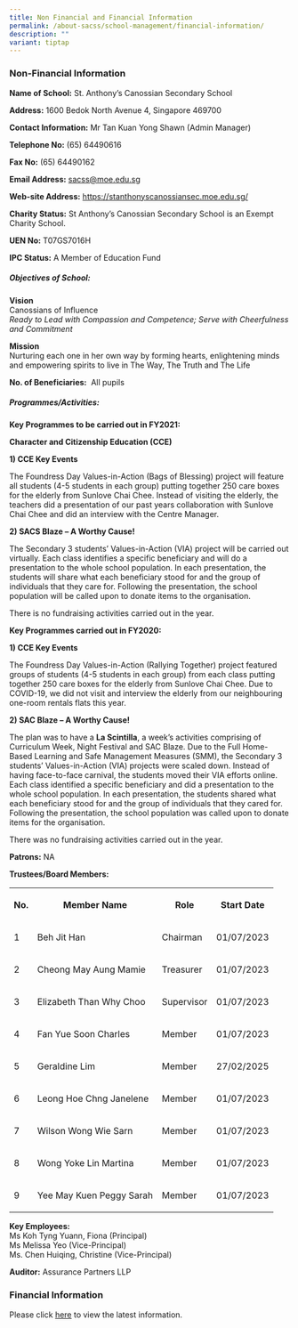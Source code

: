 ```yaml
---
title: Non Financial and Financial Information
permalink: /about-sacss/school-management/financial-information/
description: ""
variant: tiptap
---
```

<h3>Non-Financial Information</h3>
<p><strong>Name of School:</strong>&nbsp;St. Anthony’s Canossian Secondary
School</p>
<p><strong>Address:</strong>&nbsp;1600 Bedok North Avenue 4, Singapore 469700</p>
<p><strong>Contact Information:</strong>&nbsp;Mr Tan Kuan Yong Shawn (Admin
Manager)</p>
<p><strong>Telephone No:</strong>&nbsp;(65)&nbsp;64490616</p>
<p><strong>Fax No:</strong>&nbsp;(65) 64490162</p>
<p><strong>Email Address:</strong>&nbsp;<a href="mailto:sacss@moe.edu.sg" rel="noopener noreferrer nofollow" target="_blank">sacss@moe.edu.sg</a>
</p>
<p><strong>Web-site Address:</strong>&nbsp;<a href="https://stanthonyscanossiansec.moe.edu.sg/" rel="noopener noreferrer nofollow" target="_blank">https://stanthonyscanossiansec.moe.edu.sg/</a>
</p>
<p><strong>Charity Status:</strong>&nbsp;St Anthony’s Canossian Secondary
School is an&nbsp;Exempt Charity School.</p>
<p><strong>UEN No:</strong>&nbsp;T07GS7016H</p>
<p><strong>IPC Status:</strong>&nbsp;A Member of Education Fund</p>
<h5>Objectives of School:</h5>
<p><strong>Vision</strong>
<br>Canossians of Influence
<br><em>Ready to Lead with Compassion and Competence; Serve with Cheerfulness and Commitment</em>
</p>
<p><strong>Mission</strong>
<br>Nurturing each one in her own way by forming hearts, enlightening minds
and empowering spirits to live in The Way, The Truth and The Life</p>
<p><strong>No. of Beneficiaries:</strong>&nbsp;&nbsp;All pupils&nbsp;</p>
<h5>Programmes/Activities:</h5>
<p><strong>Key Programmes to be carried out in FY2021:</strong>
</p>
<p><strong>Character and Citizenship Education (CCE)</strong>
</p>
<p><strong>1) CCE Key Events</strong>
</p>
<p>The Foundress Day Values-in-Action (Bags of Blessing) project will feature
all students (4-5 students in each group) putting together 250 care boxes
for the elderly from Sunlove Chai Chee. Instead of visiting the elderly,
the teachers did a presentation of our past years collaboration with Sunlove
Chai Chee and did an interview with the Centre Manager.&nbsp;</p>
<p><strong>2) SACS Blaze – A Worthy Cause!</strong>
</p>
<p>The Secondary 3 students’ Values-in-Action (VIA) project will&nbsp;be
carried out virtually. Each class identifies a specific&nbsp;beneficiary
and will do a presentation to the whole school population. In each presentation,
the students will share what each beneficiary stood for and the group of
individuals that they care for. Following the presentation, the school
population will be called upon to donate items to the organisation.</p>
<p>There is no fundraising activities carried out in the year.</p>
<p><strong>Key Programmes carried out in FY2020:</strong>
</p>
<p><strong>1) CCE Key Events</strong>
</p>
<p>The Foundress Day Values-in-Action (Rallying Together) project featured
groups of students (4-5 students in each group) from each class putting
together 250 care boxes for the elderly from Sunlove Chai Chee. Due to
COVID-19, we did not visit and interview the elderly from our neighbouring
one-room rentals flats this year.</p>
<p><strong>2) SAC Blaze – A Worthy Cause!</strong>
</p>
<p>The plan was to have a&nbsp;<strong>La Scintilla</strong>, a week’s activities
comprising of Curriculum Week, Night Festival and SAC Blaze. Due to the
Full Home-Based Learning and Safe Management Measures (SMM), the Secondary
3 students’ Values-in-Action (VIA) projects were scaled down. Instead of
having face-to-face carnival, the students moved their VIA efforts online.
Each class identified a specific beneficiary and did a presentation to
the whole school population. In each presentation, the students shared
what each beneficiary stood for and the group of individuals that they
cared for. Following the presentation, the school population was called
upon to donate items for the organisation.&nbsp;</p>
<p>There was no fundraising activities carried out in the year.</p>
<p><strong>Patrons:</strong>&nbsp;NA</p>
<p><strong>Trustees/Board Members:</strong>
</p>
<table style="minWidth: 100px">
<colgroup>
<col>
<col>
<col>
<col>
</colgroup>
<tbody>
<tr>
<th rowspan="1" colspan="1">
<p>No.</p>
</th>
<th rowspan="1" colspan="1">
<p>Member Name</p>
</th>
<th rowspan="1" colspan="1">
<p>Role</p>
</th>
<th rowspan="1" colspan="1">
<p>Start Date</p>
</th>
</tr>
<tr>
<td rowspan="1" colspan="1">
<p>1</p>
</td>
<td rowspan="1" colspan="1">
<p>Beh Jit Han</p>
</td>
<td rowspan="1" colspan="1">
<p>Chairman</p>
</td>
<td rowspan="1" colspan="1">
<p>01/07/2023</p>
</td>
</tr>
<tr>
<td rowspan="1" colspan="1">
<p>2</p>
</td>
<td rowspan="1" colspan="1">
<p>Cheong May Aung Mamie</p>
</td>
<td rowspan="1" colspan="1">
<p>Treasurer</p>
</td>
<td rowspan="1" colspan="1">
<p>01/07/2023</p>
</td>
</tr>
<tr>
<td rowspan="1" colspan="1">
<p>3</p>
</td>
<td rowspan="1" colspan="1">
<p>Elizabeth Than Why Choo</p>
</td>
<td rowspan="1" colspan="1">
<p>Supervisor</p>
</td>
<td rowspan="1" colspan="1">
<p>01/07/2023</p>
</td>
</tr>
<tr>
<td rowspan="1" colspan="1">
<p>4</p>
</td>
<td rowspan="1" colspan="1">
<p>Fan Yue Soon Charles</p>
</td>
<td rowspan="1" colspan="1">
<p>Member</p>
</td>
<td rowspan="1" colspan="1">
<p>01/07/2023</p>
</td>
</tr>
<tr>
<td rowspan="1" colspan="1">
<p>5</p>
</td>
<td rowspan="1" colspan="1">
<p>Geraldine Lim</p>
</td>
<td rowspan="1" colspan="1">
<p>Member</p>
</td>
<td rowspan="1" colspan="1">
<p>27/02/2025</p>
</td>
</tr>
<tr>
<td rowspan="1" colspan="1">
<p>6</p>
</td>
<td rowspan="1" colspan="1">
<p>Leong Hoe Chng Janelene</p>
</td>
<td rowspan="1" colspan="1">
<p>Member</p>
</td>
<td rowspan="1" colspan="1">
<p>01/07/2023</p>
</td>
</tr>
<tr>
<td rowspan="1" colspan="1">
<p>7</p>
</td>
<td rowspan="1" colspan="1">
<p>Wilson Wong Wie Sarn</p>
</td>
<td rowspan="1" colspan="1">
<p>Member</p>
</td>
<td rowspan="1" colspan="1">
<p>01/07/2023</p>
</td>
</tr>
<tr>
<td rowspan="1" colspan="1">
<p>8</p>
</td>
<td rowspan="1" colspan="1">
<p>Wong Yoke Lin Martina</p>
</td>
<td rowspan="1" colspan="1">
<p>Member</p>
</td>
<td rowspan="1" colspan="1">
<p>01/07/2023</p>
</td>
</tr>
<tr>
<td rowspan="1" colspan="1">
<p>9</p>
</td>
<td rowspan="1" colspan="1">
<p>Yee May Kuen Peggy Sarah</p>
</td>
<td rowspan="1" colspan="1">
<p>Member</p>
</td>
<td rowspan="1" colspan="1">
<p>01/07/2023</p>
</td>
</tr>
</tbody>
</table>
<p><strong>Key Employees:</strong>
<br>Ms Koh Tyng Yuann, Fiona (Principal)
<br>Ms Melissa Yeo (Vice-Principal)
<br>Ms. Chen Huiqing, Christine (Vice-Principal)</p>
<p><strong>Auditor:</strong> Assurance Partners LLP</p>
<h3>Financial Information</h3>
<p>Please click&nbsp;<a href="https://www.moe.gov.sg/about-us/organisation-structure/fpd/financial-summary" rel="noopener noreferrer nofollow" target="_blank">here</a>&nbsp;to
view the latest information.</p>